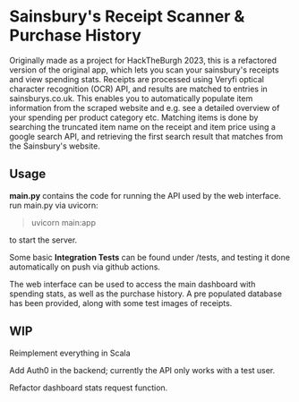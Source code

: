 
# Sainsbury's Receipt Scanner & Purchase History
Originally made as a project for HackTheBurgh 2023, this is a refactored version of the original app, which lets you scan your sainsbury's receipts and view spending stats. Receipts are processed using Veryfi optical character recognition (OCR) API, and results are matched to entries in sainsburys.co.uk. This enables you to automatically populate item information from the scraped website and e.g. see a detailed overview of your spending per product category etc. Matching items is done by searching the truncated item name on the receipt and item price using a google search API, and retrieving the first search result that matches from the Sainsbury's website.



## Usage

**main.py** contains the code for running the API used by the web interface. run main.py via uvicorn:

> uvicorn main:app

to start the server. 

Some basic **Integration Tests** can be found under /tests, and testing it done automatically on push via github actions.



The web interface can be used to access the main dashboard with spending stats, as well as the purchase history. A pre populated database has been provided, along with some test images of receipts.


## WIP

Reimplement everything in Scala

Add Auth0 in the backend; currently the API only works with a test user.

Refactor dashboard stats request function.


